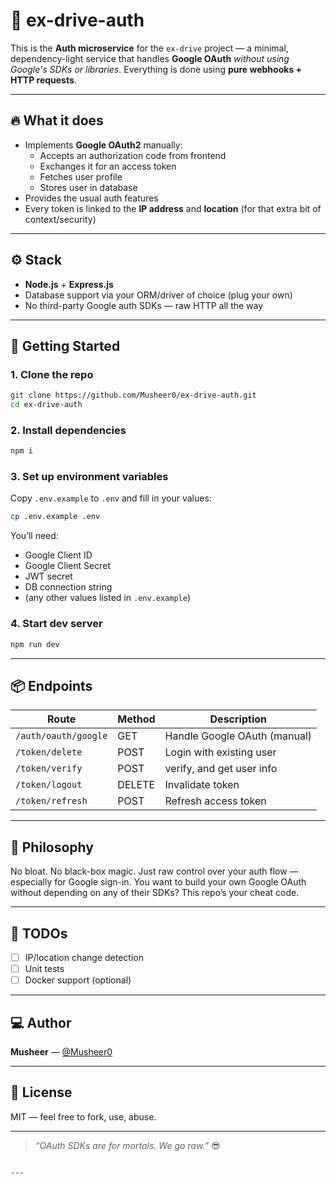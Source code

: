 
# 🛂 ex-drive-auth

This is the **Auth microservice** for the `ex-drive` project — a minimal, dependency-light service that handles **Google OAuth** _without using Google's SDKs or libraries_. Everything is done using **pure webhooks + HTTP requests**.

---

## 🔥 What it does

- Implements **Google OAuth2** manually:
  - Accepts an authorization code from frontend
  - Exchanges it for an access token
  - Fetches user profile
  - Stores user in database
- Provides the usual auth features
- Every token is linked to the **IP address** and **location** (for that extra bit of context/security)

---

## ⚙️ Stack

- **Node.js** + **Express.js**
- Database support via your ORM/driver of choice (plug your own)
- No third-party Google auth SDKs — raw HTTP all the way

---

## 🚀 Getting Started

### 1. Clone the repo

```bash
git clone https://github.com/Musheer0/ex-drive-auth.git
cd ex-drive-auth
````

### 2. Install dependencies

```bash
npm i
```

### 3. Set up environment variables

Copy `.env.example` to `.env` and fill in your values:

```bash
cp .env.example .env
```

You’ll need:

* Google Client ID
* Google Client Secret
* JWT secret
* DB connection string
* (any other values listed in `.env.example`)

### 4. Start dev server

```bash
npm run dev
```

---

## 📦 Endpoints

| Route            | Method | Description                  |
| ---------------- | ------ | ---------------------------- |
| `/auth/oauth/google`   | GET       | Handle Google OAuth (manual) |
| `/token/delete`             | POST     |  Login with existing user     |
| `/token/verify`              | POST     | verify, and get user info          |
| `/token/logout`            | DELETE   | Invalidate token             |
| `/token/refresh`            | POST     | Refresh access token         |

---

## 🧠 Philosophy

No bloat. No black-box magic.
Just raw control over your auth flow — especially for Google sign-in.
You want to build your own Google OAuth without depending on any of their SDKs? This repo’s your cheat code.

---

## 🧪 TODOs

* [ ] IP/location change detection
* [ ] Unit tests
* [ ] Docker support (optional)

---

## 💻 Author

**Musheer** — [@Musheer0](https://github.com/Musheer0)

---

## 📜 License

MIT — feel free to fork, use, abuse.

---

> *“OAuth SDKs are for mortals. We go raw.”* 😎

```

---

```
